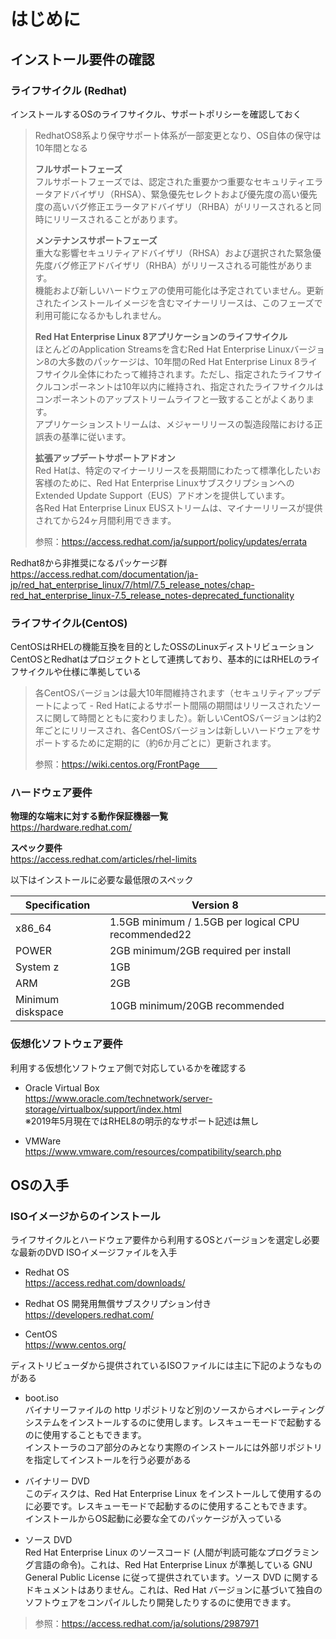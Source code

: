 # はじめに

## インストール要件の確認  

### ライフサイクル (Redhat)  
インストールするOSのライフサイクル、サポートポリシーを確認しておく  

>RedhatOS8系より保守サポート体系が一部変更となり、OS自体の保守は10年間となる  
>
>**フルサポートフェーズ**  
>フルサポートフェーズでは、認定された重要かつ重要なセキュリティエラータアドバイザリ（RHSA）、緊急優先セレクトおよび優先度の高い優先度の高いバグ修正エラータアドバイザリ（RHBA）がリリースされると同時にリリースされることがあります。  
>
>**メンテナンスサポートフェーズ**  
>重大な影響セキュリティアドバイザリ（RHSA）および選択された緊急優先度バグ修正アドバイザリ（RHBA）がリリースされる可能性があります。  
>機能および新しいハードウェアの使用可能化は予定されていません。更新されたインストールイメージを含むマイナーリリースは、このフェーズで利用可能になるかもしれません。  
>
>**Red Hat Enterprise Linux 8アプリケーションのライフサイクル**  
>ほとんどのApplication Streamsを含むRed Hat Enterprise Linuxバージョン8の大多数のパッケージは、10年間のRed Hat Enterprise Linux 8ライフサイクル全体にわたって維持されます。ただし、指定されたライフサイクルコンポーネントは10年以内に維持され、指定されたライフサイクルはコンポーネントのアップストリームライフと一致することがよくあります。  
>アプリケーションストリームは、メジャーリリースの製造段階における正誤表の基準に従います。  
>
>**拡張アップデートサポートアドオン**  
>Red Hatは、特定のマイナーリリースを長期間にわたって標準化したいお客様のために、Red Hat Enterprise LinuxサブスクリプションへのExtended Update Support（EUS）アドオンを提供しています。  
>各Red Hat Enterprise Linux EUSストリームは、マイナーリリースが提供されてから24ヶ月間利用できます。  
>
>参照：https://access.redhat.com/ja/support/policy/updates/errata  

Redhat8から非推奨になるパッケージ群  
https://access.redhat.com/documentation/ja-jp/red_hat_enterprise_linux/7/html/7.5_release_notes/chap-red_hat_enterprise_linux-7.5_release_notes-deprecated_functionality

### ライフサイクル(CentOS)
CentOSはRHELの機能互換を目的としたOSSのLinuxディストリビューション  
CentOSとRedhatはプロジェクトとして連携しており、基本的にはRHELのライフサイクルや仕様に準拠している  

> 各CentOSバージョンは最大10年間維持されます（セキュリティアップデートによって - Red Hatによるサポート間隔の期間はリリースされたソースに関して時間とともに変わりました）。新しいCentOSバージョンは約2年ごとにリリースされ、各CentOSバージョンは新しいハードウェアをサポートするために定期的に（約6か月ごとに）更新されます。  
>
>参照：https://wiki.centos.org/FrontPage　　

### ハードウェア要件  

**物理的な端末に対する動作保証機器一覧**  
https://hardware.redhat.com/  

**スペック要件**  
https://access.redhat.com/articles/rhel-limits  

以下はインストールに必要な最低限のスペック  

| Specification     | Version 8                                           |
| ----------------- | --------------------------------------------------- |
| x86_64            | 1.5GB minimum / 1.5GB per logical CPU recommended22 |
| POWER             | 2GB minimum/2GB required per install                |
| System z          | 1GB                                                 |
| ARM               | 2GB                                                 |
| Minimum diskspace | 10GB minimum/20GB recommended                       |

### 仮想化ソフトウェア要件  
利用する仮想化ソフトウェア側で対応しているかを確認する  

* Oracle Virtual Box  
https://www.oracle.com/technetwork/server-storage/virtualbox/support/index.html  
  ※2019年5月現在ではRHEL8の明示的なサポート記述は無し  

* VMWare  
  https://www.vmware.com/resources/compatibility/search.php  

## OSの入手  

### ISOイメージからのインストール  
ライフサイクルとハードウェア要件から利用するOSとバージョンを選定し必要な最新のDVD ISOイメージファイルを入手  

* Redhat OS  
  https://access.redhat.com/downloads/  

* Redhat OS 開発用無償サブスクリプション付き  
  https://developers.redhat.com/  

* CentOS  
  https://www.centos.org/  

ディストリビューダから提供されているISOファイルには主に下記のようなものがある  

* boot.iso  
  バイナリーファイルの http リポジトリなど別のソースからオペレーティングシステムをインストールするのに使用します。レスキューモードで起動するのに使用することもできます。  
  インストーラのコア部分のみとなり実際のインストールには外部リポジトリを指定してインストールを行う必要がある  

* バイナリー DVD  
  このディスクは、Red Hat Enterprise Linux をインストールして使用するのに必要です。レスキューモードで起動するのに使用することもできます。  
  インストールからOS起動に必要な全てのパッケージが入っている  

* ソース DVD  
  Red Hat Enterprise Linux のソースコード (人間が判読可能なプログラミング言語の命令)。これは、Red Hat Enterprise Linux が準拠している GNU General Public License に従って提供されています。ソース DVD に関するドキュメントはありません。これは、Red Hat バージョンに基づいて独自のソフトウェアをコンパイルしたり開発したりするのに使用できます。  

>参照：https://access.redhat.com/ja/solutions/2987971  

